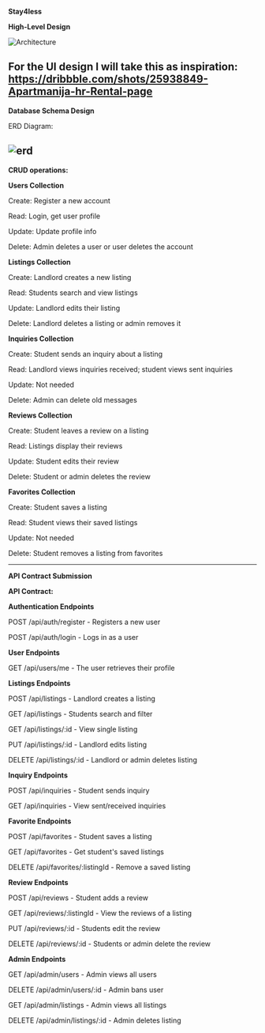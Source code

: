 **Stay4less**
 
**High-Level Design**

![Architecture](https://github.com/user-attachments/assets/fb2ff4b7-b0ed-4b98-88ed-f1c315764693)


For the UI design I will take this as inspiration:
https://dribbble.com/shots/25938849-Apartmanija-hr-Rental-page
------------------------------------------------------------------------------------------------------------

**Database Schema Design**

ERD Diagram:

![erd](https://github.com/user-attachments/assets/29202b93-b392-42b9-a93d-5146ae42857c)
-----------------------------------------------------------------------------------------------------------------
**CRUD operations:**

**Users Collection**

Create:	Register a new account

Read:	Login, get user profile

Update:	Update profile info 

Delete:	Admin deletes a user or user deletes the account

**Listings Collection**

Create:	Landlord creates a new listing

Read:	Students search and view listings

Update:	Landlord edits their listing

Delete:	Landlord deletes a listing or admin removes it


**Inquiries Collection**

Create:	Student sends an inquiry about a listing

Read:	Landlord views inquiries received; student views sent inquiries

Update:	Not needed

Delete:	Admin can delete old messages

**Reviews Collection**

Create:	Student leaves a review on a listing

Read:	Listings display their reviews

Update:	Student edits their review 

Delete:	Student or admin deletes the review 

**Favorites Collection**

Create:	Student saves a listing

Read:	Student views their saved listings

Update:	Not needed

Delete:	Student removes a listing from favorites


-----------------------------------------------------------------------------------------------------------------



**API Contract Submission**
 
**API Contract:**

**Authentication Endpoints**

POST /api/auth/register - Registers a new user 

POST /api/auth/login - Logs in as a user 

**User Endpoints**

GET /api/users/me - The user retrieves their profile

**Listings Endpoints**

POST /api/listings - Landlord creates a listing

GET /api/listings - Students search and filter

GET /api/listings/:id - View single listing

PUT /api/listings/:id - Landlord edits listing

DELETE /api/listings/:id - Landlord or admin deletes listing

**Inquiry Endpoints**

POST /api/inquiries - Student sends inquiry

GET /api/inquiries - View sent/received inquiries

**Favorite Endpoints**

POST /api/favorites - Student saves a listing

GET /api/favorites - Get student's saved listings

DELETE /api/favorites/:listingId - Remove a saved listing

**Review Endpoints**

POST /api/reviews - Student adds a review

GET /api/reviews/:listingId - View the reviews of a listing

PUT /api/reviews/:id - Students edit the review 

DELETE /api/reviews/:id - Students or admin delete the review 

**Admin Endpoints**

GET /api/admin/users - Admin views all users

DELETE /api/admin/users/:id - Admin bans user

GET /api/admin/listings - Admin views all listings

DELETE /api/admin/listings/:id - Admin deletes listing

